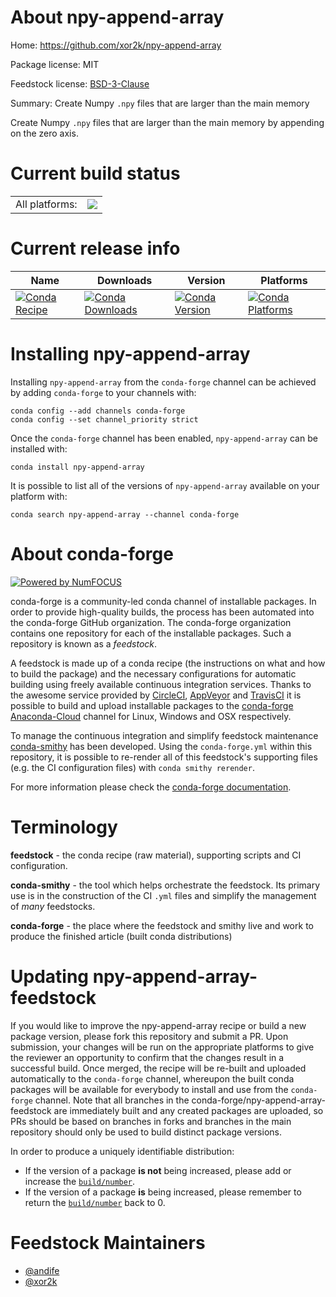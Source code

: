 About npy-append-array
======================

Home: https://github.com/xor2k/npy-append-array

Package license: MIT

Feedstock license: [BSD-3-Clause](https://github.com/conda-forge/npy-append-array-feedstock/blob/master/LICENSE.txt)

Summary: Create Numpy `.npy` files that are larger than the main memory

Create Numpy `.npy` files that are larger than the main memory by appending
on the zero axis.


Current build status
====================


<table><tr><td>All platforms:</td>
    <td>
      <a href="https://dev.azure.com/conda-forge/feedstock-builds/_build/latest?definitionId=10968&branchName=master">
        <img src="https://dev.azure.com/conda-forge/feedstock-builds/_apis/build/status/npy-append-array-feedstock?branchName=master">
      </a>
    </td>
  </tr>
</table>

Current release info
====================

| Name | Downloads | Version | Platforms |
| --- | --- | --- | --- |
| [![Conda Recipe](https://img.shields.io/badge/recipe-npy--append--array-green.svg)](https://anaconda.org/conda-forge/npy-append-array) | [![Conda Downloads](https://img.shields.io/conda/dn/conda-forge/npy-append-array.svg)](https://anaconda.org/conda-forge/npy-append-array) | [![Conda Version](https://img.shields.io/conda/vn/conda-forge/npy-append-array.svg)](https://anaconda.org/conda-forge/npy-append-array) | [![Conda Platforms](https://img.shields.io/conda/pn/conda-forge/npy-append-array.svg)](https://anaconda.org/conda-forge/npy-append-array) |

Installing npy-append-array
===========================

Installing `npy-append-array` from the `conda-forge` channel can be achieved by adding `conda-forge` to your channels with:

```
conda config --add channels conda-forge
conda config --set channel_priority strict
```

Once the `conda-forge` channel has been enabled, `npy-append-array` can be installed with:

```
conda install npy-append-array
```

It is possible to list all of the versions of `npy-append-array` available on your platform with:

```
conda search npy-append-array --channel conda-forge
```


About conda-forge
=================

[![Powered by
NumFOCUS](https://img.shields.io/badge/powered%20by-NumFOCUS-orange.svg?style=flat&colorA=E1523D&colorB=007D8A)](https://numfocus.org)

conda-forge is a community-led conda channel of installable packages.
In order to provide high-quality builds, the process has been automated into the
conda-forge GitHub organization. The conda-forge organization contains one repository
for each of the installable packages. Such a repository is known as a *feedstock*.

A feedstock is made up of a conda recipe (the instructions on what and how to build
the package) and the necessary configurations for automatic building using freely
available continuous integration services. Thanks to the awesome service provided by
[CircleCI](https://circleci.com/), [AppVeyor](https://www.appveyor.com/)
and [TravisCI](https://travis-ci.com/) it is possible to build and upload installable
packages to the [conda-forge](https://anaconda.org/conda-forge)
[Anaconda-Cloud](https://anaconda.org/) channel for Linux, Windows and OSX respectively.

To manage the continuous integration and simplify feedstock maintenance
[conda-smithy](https://github.com/conda-forge/conda-smithy) has been developed.
Using the ``conda-forge.yml`` within this repository, it is possible to re-render all of
this feedstock's supporting files (e.g. the CI configuration files) with ``conda smithy rerender``.

For more information please check the [conda-forge documentation](https://conda-forge.org/docs/).

Terminology
===========

**feedstock** - the conda recipe (raw material), supporting scripts and CI configuration.

**conda-smithy** - the tool which helps orchestrate the feedstock.
                   Its primary use is in the construction of the CI ``.yml`` files
                   and simplify the management of *many* feedstocks.

**conda-forge** - the place where the feedstock and smithy live and work to
                  produce the finished article (built conda distributions)


Updating npy-append-array-feedstock
===================================

If you would like to improve the npy-append-array recipe or build a new
package version, please fork this repository and submit a PR. Upon submission,
your changes will be run on the appropriate platforms to give the reviewer an
opportunity to confirm that the changes result in a successful build. Once
merged, the recipe will be re-built and uploaded automatically to the
`conda-forge` channel, whereupon the built conda packages will be available for
everybody to install and use from the `conda-forge` channel.
Note that all branches in the conda-forge/npy-append-array-feedstock are
immediately built and any created packages are uploaded, so PRs should be based
on branches in forks and branches in the main repository should only be used to
build distinct package versions.

In order to produce a uniquely identifiable distribution:
 * If the version of a package **is not** being increased, please add or increase
   the [``build/number``](https://docs.conda.io/projects/conda-build/en/latest/resources/define-metadata.html#build-number-and-string).
 * If the version of a package **is** being increased, please remember to return
   the [``build/number``](https://docs.conda.io/projects/conda-build/en/latest/resources/define-metadata.html#build-number-and-string)
   back to 0.

Feedstock Maintainers
=====================

* [@andife](https://github.com/andife/)
* [@xor2k](https://github.com/xor2k/)

